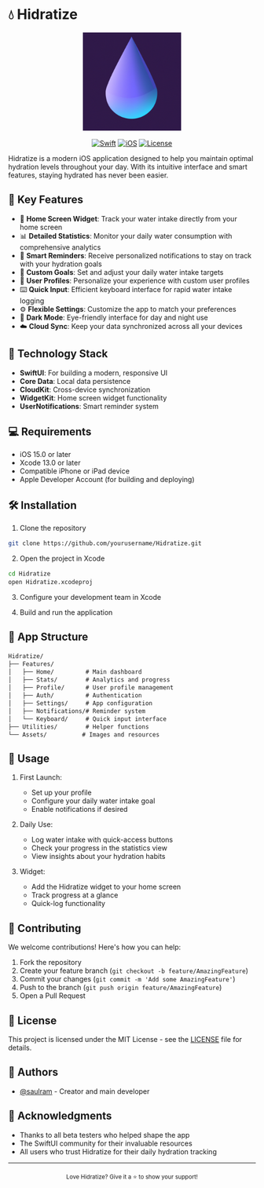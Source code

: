 # 💧 Hidratize

<div align="center">
  <img src="Hidratize/appstore.png" alt="Hidratize App" width="200"/>
  
  [![Swift](https://img.shields.io/badge/Swift-5.0-orange.svg)](https://swift.org)
  [![iOS](https://img.shields.io/badge/iOS-15.0+-blue.svg)](https://developer.apple.com/ios/)
  [![License](https://img.shields.io/badge/license-MIT-green.svg)](LICENSE)
</div>

Hidratize is a modern iOS application designed to help you maintain optimal hydration levels throughout your day. With its intuitive interface and smart features, staying hydrated has never been easier.

## 🌟 Key Features

- 📱 **Home Screen Widget**: Track your water intake directly from your home screen
- 📊 **Detailed Statistics**: Monitor your daily water consumption with comprehensive analytics
- 🔔 **Smart Reminders**: Receive personalized notifications to stay on track with your hydration goals
- 🎯 **Custom Goals**: Set and adjust your daily water intake targets
- 👤 **User Profiles**: Personalize your experience with custom user profiles
- ⌨️ **Quick Input**: Efficient keyboard interface for rapid water intake logging
- ⚙️ **Flexible Settings**: Customize the app to match your preferences
- 🌙 **Dark Mode**: Eye-friendly interface for day and night use
- ☁️ **Cloud Sync**: Keep your data synchronized across all your devices

## 🚀 Technology Stack

- **SwiftUI**: For building a modern, responsive UI
- **Core Data**: Local data persistence
- **CloudKit**: Cross-device synchronization
- **WidgetKit**: Home screen widget functionality
- **UserNotifications**: Smart reminder system

## 💻 Requirements

- iOS 15.0 or later
- Xcode 13.0 or later
- Compatible iPhone or iPad device
- Apple Developer Account (for building and deploying)

## 🛠️ Installation

1. Clone the repository
```bash
git clone https://github.com/yourusername/Hidratize.git
```

2. Open the project in Xcode
```bash
cd Hidratize
open Hidratize.xcodeproj
```

3. Configure your development team in Xcode

4. Build and run the application

## 📱 App Structure

```
Hidratize/
├── Features/
│   ├── Home/         # Main dashboard
│   ├── Stats/        # Analytics and progress
│   ├── Profile/      # User profile management
│   ├── Auth/         # Authentication
│   ├── Settings/     # App configuration
│   ├── Notifications/# Reminder system
│   └── Keyboard/     # Quick input interface
├── Utilities/        # Helper functions
└── Assets/          # Images and resources
```

## 🎯 Usage

1. First Launch:
   - Set up your profile
   - Configure your daily water intake goal
   - Enable notifications if desired

2. Daily Use:
   - Log water intake with quick-access buttons
   - Check your progress in the statistics view
   - View insights about your hydration habits

3. Widget:
   - Add the Hidratize widget to your home screen
   - Track progress at a glance
   - Quick-log functionality

## 🤝 Contributing

We welcome contributions! Here's how you can help:

1. Fork the repository
2. Create your feature branch (`git checkout -b feature/AmazingFeature`)
3. Commit your changes (`git commit -m 'Add some AmazingFeature'`)
4. Push to the branch (`git push origin feature/AmazingFeature`)
5. Open a Pull Request

## 📄 License

This project is licensed under the MIT License - see the [LICENSE](LICENSE) file for details.

## 👥 Authors

- [@saulram](https://github.com/saulram) - Creator and main developer

## 🙏 Acknowledgments

- Thanks to all beta testers who helped shape the app
- The SwiftUI community for their invaluable resources
- All users who trust Hidratize for their daily hydration tracking

---

<div align="center">
  <sub>Love Hidratize? Give it a ⭐️ to show your support!</sub>
</div> 